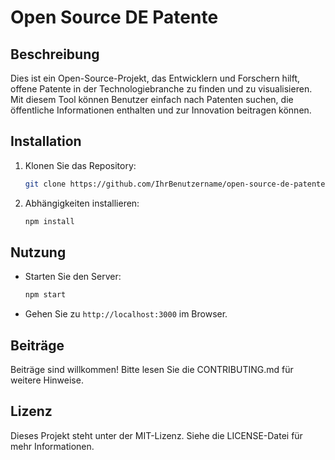 # Open Source DE Patente

## Beschreibung
Dies ist ein Open-Source-Projekt, das Entwicklern und Forschern hilft, offene Patente in der Technologiebranche zu finden und zu visualisieren. Mit diesem Tool können Benutzer einfach nach Patenten suchen, die öffentliche Informationen enthalten und zur Innovation beitragen können.

## Installation
1. Klonen Sie das Repository:
   ```bash
   git clone https://github.com/IhrBenutzername/open-source-de-patente.git
   ```
2. Abhängigkeiten installieren:
   ```bash
   npm install
   ```

## Nutzung
- Starten Sie den Server:
   ```bash
   npm start
   ```
- Gehen Sie zu `http://localhost:3000` im Browser.

## Beiträge
Beiträge sind willkommen! Bitte lesen Sie die CONTRIBUTING.md für weitere Hinweise.

## Lizenz
Dieses Projekt steht unter der MIT-Lizenz. Siehe die LICENSE-Datei für mehr Informationen.